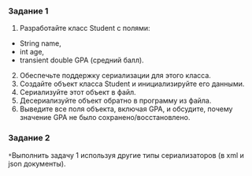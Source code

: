 ### Задание 1
1) Разработайте класс Student с полями:
* String name,
* int age,
* transient double GPA (средний балл). 
2) Обеспечьте поддержку сериализации для этого класса. 
3) Создайте объект класса Student и инициализируйте его данными. 
4) Сериализуйте этот объект в файл. 
5) Десериализуйте объект обратно в программу из файла. 
6) Выведите все поля объекта, включая GPA, и обсудите, 
почему значение GPA не было сохранено/восстановлено.
### Задание 2
`*`Выполнить задачу 1 используя другие типы сериализаторов 
(в xml и json документы).